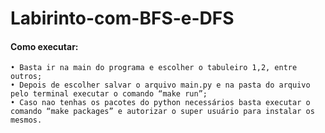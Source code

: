 # Labirinto-com-BFS-e-DFS

#### Como executar:

    • Basta ir na main do programa e escolher o tabuleiro 1,2, entre outros;
    • Depois de escolher salvar o arquivo main.py e na pasta do arquivo pelo terminal executar o comando “make run”;
    • Caso nao tenhas os pacotes do python necessários basta executar o comando “make packages” e autorizar o super usuário para instalar os mesmos.
